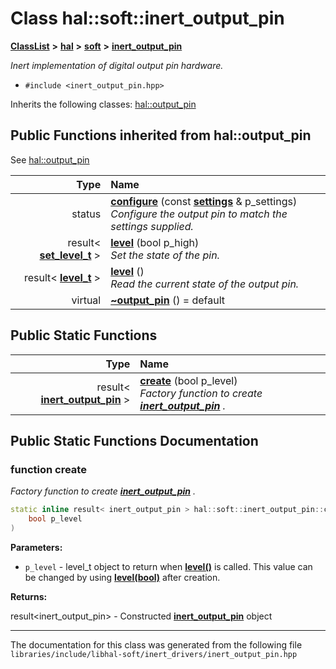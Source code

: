 

# Class hal::soft::inert\_output\_pin



[**ClassList**](annotated.md) **>** [**hal**](namespacehal.md) **>** [**soft**](namespacehal_1_1soft.md) **>** [**inert\_output\_pin**](classhal_1_1soft_1_1inert__output__pin.md)



_Inert implementation of digital output pin hardware._ 

* `#include <inert_output_pin.hpp>`



Inherits the following classes: [hal::output\_pin](classhal_1_1output__pin.md)
























































## Public Functions inherited from hal::output_pin

See [hal::output\_pin](classhal_1_1output__pin.md)

| Type | Name |
| ---: | :--- |
|  status | [**configure**](#function-configure) (const [**settings**](structhal_1_1output__pin_1_1settings.md) & p\_settings) <br>_Configure the output pin to match the settings supplied._  |
|  result&lt; [**set\_level\_t**](structhal_1_1output__pin_1_1set__level__t.md) &gt; | [**level**](#function-level-12) (bool p\_high) <br>_Set the state of the pin._  |
|  result&lt; [**level\_t**](structhal_1_1output__pin_1_1level__t.md) &gt; | [**level**](#function-level-22) () <br>_Read the current state of the output pin._  |
| virtual  | [**~output\_pin**](#function-output_pin) () = default<br> |


## Public Static Functions

| Type | Name |
| ---: | :--- |
|  result&lt; [**inert\_output\_pin**](classhal_1_1soft_1_1inert__output__pin.md) &gt; | [**create**](#function-create) (bool p\_level) <br>_Factory function to create_ [_**inert\_output\_pin**_](classhal_1_1soft_1_1inert__output__pin.md) _._ |




















































## Public Static Functions Documentation




### function create 

_Factory function to create_ [_**inert\_output\_pin**_](classhal_1_1soft_1_1inert__output__pin.md) _._
```C++
static inline result< inert_output_pin > hal::soft::inert_output_pin::create (
    bool p_level
) 
```





**Parameters:**


* `p_level` - level\_t object to return when [**level()**](classhal_1_1output__pin.md#function-level-22) is called. This value can be changed by using [**level(bool)**](classhal_1_1output__pin.md#function-level-12) after creation. 



**Returns:**

result&lt;inert\_output\_pin&gt; - Constructed [**inert\_output\_pin**](classhal_1_1soft_1_1inert__output__pin.md) object 





        

------------------------------
The documentation for this class was generated from the following file `libraries/include/libhal-soft/inert_drivers/inert_output_pin.hpp`


